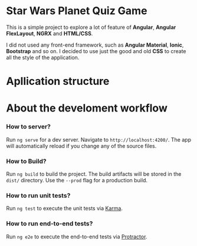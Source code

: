 # Star Wars Planet Quiz Game

This is a simple project to explore a lot of feature of **Angular**, **Angular FlexLayout**, **NGRX** and **HTML/CSS**.

I did not used any front-end framework, such as **Angular Material**, **Ionic**, **Bootstrap** and so on. I decided to use just the good and old **CSS** to create all the style of the application.

# Apllication structure

# About the develoment workflow

### How to server?

Run `ng serve` for a dev server. Navigate to `http://localhost:4200/`. The app will automatically reload if you change any of the source files.

### How to Build?

Run `ng build` to build the project. The build artifacts will be stored in the `dist/` directory. Use the `--prod` flag for a production build.

### How to run unit tests?

Run `ng test` to execute the unit tests via [Karma](https://karma-runner.github.io).

### How to run end-to-end tests?

Run `ng e2e` to execute the end-to-end tests via [Protractor](http://www.protractortest.org/).
